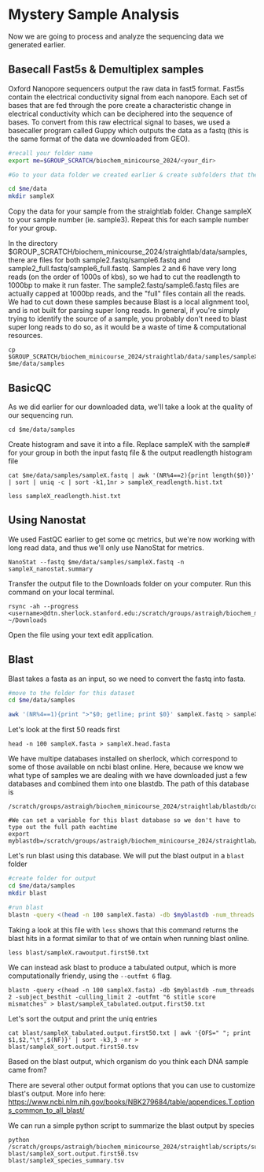# Mystery Sample Analysis

Now we are going to process and analyze the sequencing data we generated earlier. 

## Basecall Fast5s & Demultiplex samples

Oxford Nanopore sequencers output the raw data in fast5 format. Fast5s contain the electrical conductivity signal from each nanopore. Each set of bases that are fed through the pore create a characteristic change in electrical conductivity which can be deciphered into the sequence of bases. To convert from this raw electrical signal to bases, we used a basecaller program called Guppy which outputs the data as a fastq (this is the same format of the data we downloaded from GEO). 

```bash
#recall your folder name
export me=$GROUP_SCRATCH/biochem_minicourse_2024/<your_dir>

#Go to your data folder we created earlier & create subfolders that the fastq files will go in. Change sampleX to your sample number.

cd $me/data
mkdir sampleX
```
Copy the data for your sample from the straightlab folder. Change sampleX to your sample number (ie. sample3). Repeat this for each sample number for your group. 

In the directory $GROUP_SCRATCH/biochem_minicourse_2024/straightlab/data/samples, there are files for both sample2.fastq/sample6.fastq and sample2_full.fastq/sample6_full.fastq. Samples 2 and 6 have very long reads (on the order of 1000s of kbs), so we had to cut the readlength to 1000bp to make it run faster. The sample2.fastq/sample6.fastq files are actually capped at 1000bp reads, and the "full" files contain all the reads. We had to cut down these samples because Blast is a local alignment tool, and is not built for parsing super long reads. In general, if you're simply trying to identify the source of a sample, you probably don't need to blast super long reads to do so, as it would be a waste of time & computational resources. 
```
cp $GROUP_SCRATCH/biochem_minicourse_2024/straightlab/data/samples/sampleX.fastq $me/data/samples
```

## BasicQC
As we did earlier for our downloaded data, we'll take a look at the quality of our sequencing run.

```
cd $me/data/samples
```
Create histogram and save it into a file. 
Replace sampleX with the sample# for your group in both the input fastq file & the output readlength histogram file
```
cat $me/data/samples/sampleX.fastq | awk '(NR%4==2){print length($0)}' | sort | uniq -c | sort -k1,1nr > sampleX_readlength.hist.txt

less sampleX_readlength.hist.txt
```

## Using Nanostat

We used FastQC earlier to get some qc metrics, but we're now working with long read data, and thus we'll only use NanoStat for metrics.
```
NanoStat --fastq $me/data/samples/sampleX.fastq -n sampleX_nanostat.summary
```
Transfer the output file to the Downloads folder on your computer. Run this command on your local terminal.
```
rsync -ah --progress <username>@dtn.sherlock.stanford.edu:/scratch/groups/astraigh/biochem_minicourse_2024/<your_dir>/data/samples/sampleX_nanostat.summary ~/Downloads
```
Open the file using your text edit application.


## Blast

Blast takes a fasta as an input, so we need to convert the fastq into fasta.

```bash
#move to the folder for this dataset
cd $me/data/samples

awk '(NR%4==1){print ">"$0; getline; print $0}' sampleX.fastq > sampleX.fasta
```

Let's look at the first 50 reads first
```
head -n 100 sampleX.fasta > sampleX.head.fasta
```

We have multipe databases installed on sherlock, which correspond to some of those available on ncbi blast online. Here, because we know we what type of samples we are dealing with we have downloaded just a few databases and combined them into one blastdb. The path of this database is  
```
/scratch/groups/astraigh/biochem_minicourse_2024/straightlab/blastdb/combined_db

#We can set a variable for this blast database so we don't have to type out the full path eachtime
export myblastdb=/scratch/groups/astraigh/biochem_minicourse_2024/straightlab/blastdb/combined_db

```

Let's run blast using this database. We will put the blast output in a `blast` folder

```bash
#create folder for output
cd $me/data/samples
mkdir blast

#run blast
blastn -query <(head -n 100 sampleX.fasta) -db $myblastdb -num_threads 2 > blast/sampleX.rawoutput.first50.txt
```

Taking a look at this file with `less` shows that this command returns the blast hits in a format similar to that of we ontain when running blast online. 
```
less blast/sampleX.rawoutput.first50.txt
```


We can instead ask blast to produce a tabulated output, which is more computationally friendy, using the `--outfmt 6` flag.

```
blastn -query <(head -n 100 sampleX.fasta) -db $myblastdb -num_threads 2 -subject_besthit -culling_limit 2 -outfmt "6 stitle score mismatches" > blast/sampleX_tabulated.output.first50.txt
```
Let's sort the output and print the uniq entries
```
cat blast/sampleX_tabulated.output.first50.txt | awk '{OFS=" "; print $1,$2,"\t",$(NF)}' | sort -k3,3 -nr > blast/sampleX_sort.output.first50.tsv
```
Based on the blast output, which organism do you think each DNA sample came from?


There are several other output format options that you can use to customize blast's output. More info here: https://www.ncbi.nlm.nih.gov/books/NBK279684/table/appendices.T.options_common_to_all_blast/

We can run a simple python script to summarize the blast output by species

```
python /scratch/groups/astraigh/biochem_minicourse_2024/straightlab/scripts/summarize_species.py blast/sampleX_sort.output.first50.tsv blast/sampleX_species_summary.tsv
```
